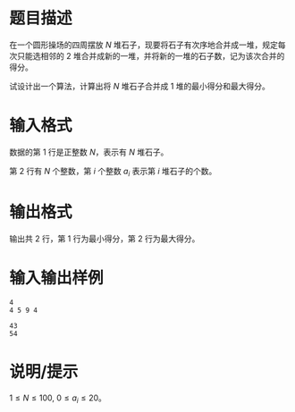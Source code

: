 # 题目描述

在一个圆形操场的四周摆放 $N$ 堆石子，现要将石子有次序地合并成一堆，规定每次只能选相邻的 $2$ 堆合并成新的一堆，并将新的一堆的石子数，记为该次合并的得分。

试设计出一个算法，计算出将 $N$ 堆石子合并成 $1$ 堆的最小得分和最大得分。

# 输入格式

数据的第 $1$ 行是正整数 $N$，表示有 $N$ 堆石子。

第 $2$ 行有 $N$ 个整数，第 $i$ 个整数 $a_i$ 表示第 $i$ 堆石子的个数。

# 输出格式

输出共 $2$ 行，第 $1$ 行为最小得分，第 $2$ 行为最大得分。

# 输入输出样例

```input1
4
4 5 9 4
```

```output1
43
54
```

# 说明/提示

$1 \leq N \leq 100,~0 \leq a_i \leq 20$。

